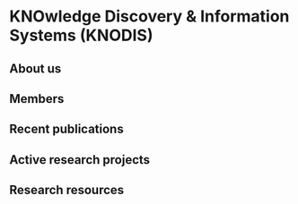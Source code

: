 # KNOwledge Discovery & Information Systems (KNODIS)

## About us

## Members

## Recent publications

## Active research projects

## Research resources

